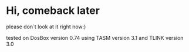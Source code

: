 # Hi, comeback later
please don`t look at it right now:)

tested on DosBox version 0.74 using TASM version 3.1 and TLINK version 3.0
